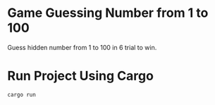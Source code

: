 # Game Guessing Number from 1 to 100

Guess hidden number from 1 to 100 in 6 trial to win.

# Run Project Using Cargo
```
cargo run
```

